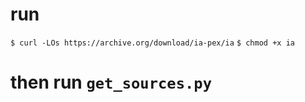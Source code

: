 # run
`$ curl -LOs https://archive.org/download/ia-pex/ia`
`$ chmod +x ia`

# then run `get_sources.py`